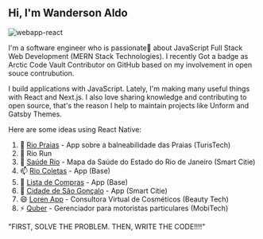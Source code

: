 ## Hi, I'm Wanderson Aldo

![webapp-react](https://user-images.githubusercontent.com/10963220/92394109-514fe400-f0f7-11ea-895b-8f89849f4660.gif)

I'm a software engineer who is passionate💖 about JavaScript Full Stack Web Development (MERN Stack Technologies). I recently Got a badge as Arctic Code Vault Contributor on GitHub based on my involvement in open souce contrubution.

I build applications with JavaScript. Lately, I'm making many useful things with React and Next.js. I also love sharing knowledge and contributing to open source, that's the reason I help to maintain projects like Unform and Gatsby Themes.

Here are some ideas using React Native:

1. 🔭 [Rio Praias](https://github.com/Wanderson77/RioPraias) - App sobre a balneabilidade das Praias (TurisTech)
2. 🌱 Rio Run
3. 👯 [Saúde Rio](https://github.com/Wanderson77/RioSaude-App) - Mapa da Saúde do Estado do Rio de Janeiro (Smart Citie)
4. 📫 [Rio Coletas](https://github.com/Wanderson77/RioColetas) - App (Base)
5. 🤔  [Lista de Compras](https://github.com/Wanderson77/App-Lista-Compras) - App (Base)
6. 💬 [Cidade de São Gonçalo](https://github.com/Wanderson77/App-SG-Cidadao) - App (Smart Citie)
7. 😄 [Loren App](https://github.com/Wanderson77/App-Loren) - Consultora Virtual de Cosméticos (Beauty Tech)
8. ⚡  [Quber](https://github.com/Wanderson77/RioKuber) - Gerenciador para motoristas particulares (MobiTech)

"FIRST, SOLVE THE PROBLEM. THEN, WRITE THE CODE!!!!"
